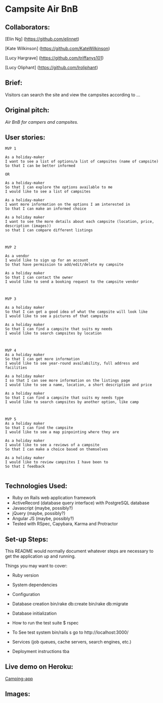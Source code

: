 Campsite Air BnB
===================


Collaborators:
-----
[Elin Ng] (https://github.com/elinnet)

[Kate Wilkinson] (https://github.com/KateWilkinson)

[Lucy Hargrave] (https://github.com/triffanys101)

[Lucy Oliphant] (https://github.com/lroliphant)



Brief:
-----

Visitors can search the site and view the campsites according to ...


Original pitch:
-----

*Air BnB for campers and campsites.*


User stories:
-------

```
MVP 1

As a holiday-maker
I want to see a list of options/a list of campsites (name of campsite)
So that I can be better informed

OR

As a holiday-maker
So that I can explore the options available to me
I would like to see a list of campsites

As a holiday-maker
I want more information on the options I am interested in
So that I can make an informed choice

As a holiday maker
I want to see the more details about each campsite (location, price, description (images))
so that I can compare different listings



MVP 2

As a vendor
I would like to sign up for an account
So that have permission to add/edit/delete my campsite

As a holiday maker
So that I can contact the owner
I would like to send a booking request to the campsite vendor



MVP 3

As a holiday maker
So that I can get a good idea of what the campsite will look like
I would like to see a pictures of that campsite

As a holiday maker
So that I can find a campsite that suits my needs
I would like to search campsites by location



MVP 4
As a holiday maker
So that I can get more information
I would like to see year-round availability, full address and facilities

As a holiday maker
I so that I can see more information on the listings page
I would like to see a name, location, a short description and price

As a holiday maker
So that I can find a campsite that suits my needs type
I would like to search campsites by another option, like camp



MVP 5
As a holiday maker
So that I can find the campsite
I would like to see a map pinpointing where they are

As a holiday maker
I would like to see a reviews of a campsite
So that I can make a choice based on themselves

As a holiday maker
I would like to review campsites I have been to
So that I feedback


```

Technologies Used:
-------

* Ruby on Rails web application framework
* ActiveRecord (database query interface) with PostgreSQL database
* Javascript (maybe, possibly?)
* jQuery (maybe, possibly?)
* Angular JS (maybe, possibly?)
* Tested with RSpec, Capybara, Karma and Protractor



Set-up Steps:
-----

This README would normally document whatever steps are necessary to get the
application up and running.

Things you may want to cover:

* Ruby version

* System dependencies

* Configuration

* Database creation
    bin/rake db:create
    bin/rake db:migrate

* Database initialization

* How to run the test suite
    $ rspec

* To See test system
    bin/rails s
    go to http://localhost:3000/

* Services (job queues, cache servers, search engines, etc.)

* Deployment instructions
    tba





Live demo on Heroku:
-------

[Camping-app](https://...)


Images:
-------
